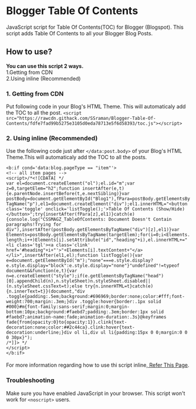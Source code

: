 # Blogger Table Of Contents
JavaScript script for Table Of Contents(TOC) for Blogger (Blogspot).
This script adds Table Of Contents to all your Blogger Blog Posts.
<h2>How to use?</h2>
<strong>You can use this script 2 ways.</strong><br>
1.Getting from CDN<br>
2.Using inline (Recommended)

<h3>1.  Getting from CDN</h3>
Put following code in your Blog's HTML Theme. This will automaticaly add the TOC to all the post.
<code>&lt;script src="https://rawcdn.githack.com/SSraman/Blogger-Table-Of-Contents/fdfe7fad99b5275e3105d0eda78713e5f6d58393/toc.js"&gt;&lt;/script&gt;</code>

<h3>2. Using inline (Recommended)</h3>
Use the following code just after <code>&lt;/data:post.body&gt;</code> of your Blog's HTML Theme.This will automaticaly add the TOC to all the posts.<br>
<code>
&lt;b:if cond='data:blog.pageType == "item"'&gt;
&lt;!-- all item pages --&gt;
&lt;script&gt;/*&lt;![CDATA[ */
var el=document.createElement("ol");el.id="m";var z=0,targetElem="h2";function insertAfter(e,t){e.parentNode.insertBefore(t,e.nextSibling)}var postBody=document.getElementById("Blog1"),fPara=postBody.getElementsByTagName("p"),el1=document.createElement("div");el1.innerHTML="&lt;button class='toggle' onclick='listToggle();'&gt;Table Of Contents (Show/Hide)&lt;/button&gt;";try{insertAfter(fPara[z],el1)}catch(e){console.log("CSSMAGZ_TableOfContents: Document Doesn't Contain paragraphs!Trying for div"),insertAfter(postBody.getElementsByTagName("div")[z],el1)}var Elements=postBody.getElementsByTagName(targetElem);for(i=0;i&lt;Elements.length;i++)Elements[i].setAttribute("id","heading"+i),el.innerHTML+="&lt;li class='tgl'&gt;&lt;a class='clink' href='#heading"+i+"'&gt;"+Elements[i].textContent+"&lt;/a&gt;&lt;/li&gt;",insertAfter(el1,el);function listToggle(){var e=document.getElementById("m");"none"===e.style.display?e.style.display="block":e.style.display="none"}"undefined"!=typeof document&amp;&amp;function(e,t){var n=e.createElement("style");if(e.getElementsByTagName("head")[0].appendChild(n),n.styleSheet)n.styleSheet.disabled||(n.styleSheet.cssText=t);else try{n.innerHTML=t}catch(e){n.innerText=t}}(document,"div .toggle{padding:.5em;background:#696969;border:none;color:#fff;font-weight:700;margin:.3em;}div .toggle:hover{border:.1px solid #000}#m{font-family:sans-serif;margin:0;margin-bottom:10px;background:#faebd7;padding:.3em;border:1px solid #faebd7;animation-name:fade;animation-duration:.3s}@keyframes fade{from{opacity:0}to{opacity:1}}.clink{text-decoration:none;color:##2c44ca}.clink:hover{text-decoration:underline;}div ol li,div ul li{padding:15px 0 0;margin:0 0 0 30px}");
/*]]&gt; */
&lt;/script&gt;
&lt;/b:if&gt;
</code><br> 
For more information regarding how to use thi script inline,<a href="https://css-magz.blogspot.com/2020/11/how-to-add-table-of-contents-in-blogger.html"> Refer This Page</a>.

<h3>Troubleshooting</h3>
Make sure you have enabled JavaScript in your browser. This script won't work for <code>&lt;noscript&gt;</code> users.
